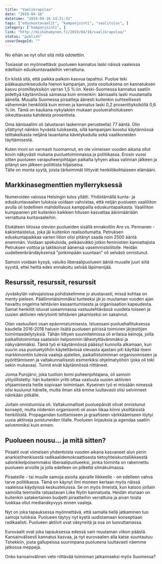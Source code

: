 ```yaml
---
title: "Vaalikrapulaa"
date: "2019-04-16"
datetime: "2019-04-16 14:21:31"
tags: ["eduskuntavaalit", "kampanjointi", "vaalitulos", ]
category: ["kampanjointi", ]
link: "http://miikahamynen.fi/2019/04/16/vaalikrapulaa/"
status: "publish"
coverImageId: ""
---
```


No eihän se nyt ollut sitä mitä odotettiin.

Tosiasiat on myönnettävä: puolueen kannatus laski näissä vaaleissa edellisiin eduskuntavaaleihin verrattuna.

En kiistä sitä, että paikka paikoin kasvua tapahtui. Puolue teki pääkaupunkiseudulla hienon kampanjan, josta osoituksena on kannatuksen kasvu promilleyksikön verran 1,5 %:iin. Keski-Suomessa kannatus saatiin pidettyä käytännössä samassa kuin ennenkin: äänisaalis laski muutamalla äänellä. Muualla Suomessa piraatteja äänesti kuitenkin suhteellisesti vähemmän henkilöitä kuin ennen ja kannatus laski 0,2 prosenttiyksiköllä 0,6 %:iin. Tämä on kaukana nykylakien mukaan puoluerahoitukseen oikeuttavasta kahdesta prosentista.

Oma äänisaaliini oli (alustavan laskennan perusteella) 77 ääntä. Olin yllättynyt näinkin hyvästä tuloksesta, sillä kampanjani koostui käytännössä telttakeikasta neljänä lauantaina kävelykadulla sekä vaalikoneiden täyttämisestä.

Kuten moni on varmasti huomannut, en ole viimeisen vuoden aikana ollut kovin näkyvästi mukana puoluetoiminnassa ja politiikassa. Erosin vuosi sitten puolueen varapuheenjohtajan paikalta lyhyen aikaa valinnan jälkeen ja pitänyt sen jälkeen poliittista hiljaiseloa.  
Tälle on monta syytä, joista tärkeimmät liittyvät henkilökohtaiseen elämääni.

## Markkinasegmenttien myllerryksessä

Numeroiden valossa Helsingin tulos yllätti. Yhdistämällä kunta- ja eduskuntavaalien tuloksia voidaan vahvistaa, että neljän puolueen vaaliliiton avulla oli todellinen mahdollisuus kamppailla eduskuntapaikasta. Vaaliliiton kumppanien piti kuitenkin kaikkien hitusen kasvattaa äänimääriään verrattuna kuntavaaleihin.

Etukäteen liitossa olevien puolueiden sisällä ennakoitiin Aro vs. Pennanen -kaksintaistelua, joka jäi kuitenkin realisoitumatta. Petruksen eduskuntapaikkaa varten liiton olisi pitänyt saada noin 2500 ääntä enemmän. Voidaan spekuloida, pelkäsivätkö jotkin feministien kannattajista Petruksen voittoa ja taktikoivat äänensä vasemmistoliitolle. Heidän uudelleenbrändäyksensä "pinkimpään suuntaan" oli selvästi onnistunut.

Samoin voidaan kysyä, valuiko liberaalipuolueen ääniä muualle juuri siitä syystä, ettei heiltä edes ennakoitu selvää läpimenijää.

## Resurssit, resurssit, resurssit

Jyväskylän valvojaisissa pohdiskelimme jo alustavasti, missä kohtaa on menty pieleen. Päällimmäisimmäksi tunteeksi jäi jo muutaman vuoden ajan havaittu ongelma tehtävien kasaantumisesta ja organisaation kapeudesta. Samat henkilöt istuvat useammassa vastuutehtävässä vuodeta toiseen ja uusien aktiivien rekrytointi tehtävien jakamiseksi on sakannut.

Otan vastuulleni osan epäonnistumisesta. Istuessani puoluehallituksessa kaudella 2016-2018 halusin lisätä puolueen piirissä toimivien järjestöjen toimintaedellytyksiä. Tähän liittyen suunnitelmissa oli erilaisia keinoja, joilla paikallistoimintaa saataisiin helpommin lähestyttävämmäksi ja näkyvämmäksi. Tämä työ ei käytännössä päässyt kunnolla alkamaan, kun suurin osa puoluetyöhön käytettävissä olevasta ajastani piti käyttää itseni markkinointiin tulevia vaaleja ajatellen, paikallistoiminnan organisoimiseen ja pyörittämiseen ja valtakunnallisesti esimerkiksi ohjelmatyöhön (joka oli toki sekin mukavaa). Tunnit eivät käytännössä riittäneet.

Jonna Purojärvi, joka tuolloin toimi puheenjohtajana, oli samoin ylityöllistetty: hän kuitenkin yritti ottaa vastuuta uusien aktiivien ohjaamisesta heille sopivaan toimintaan. Kyseinen työ ei missään nimessä olisi kuulunut hänelle, mutta ilman sitä emme luultavasti olisi selvinneet näinkään pitkälle.

Joitain onnistumisia oli. Valtakunnalliset puoluepäivät olivat onnistunut konsepti, mutta niidenkin organisointi oli aivan liikaa kiinni yksittäisistä henkilöistä. Propagandan tuottamiseen ja graafiseen värkkäämiseen löytyi uusia aktiiveja poistuneiden tilalle. Puolueen linjauksia ja agendaa saatiin selvemmiksi kuin ennen.

## Puolueen nousu... ja mitä sitten?

Piraatit ovat viimeisen yhdentoista vuoden aikana kasvaneet alun perin anarkistihenkisestä radikaalidemokraattisesta tietoyhteiskuntaliikkeestä salonkikelpoisemmaksi liberaalipuolueeksi, jonka toiminta on rakennettu puolueen arvoille ja jolla edelleen on pilkettä silmäkulmassa.

Piraateille - tai muulle samoja asioita ajavalle liikkeelle - on edelleen vahva tarve politiikassa. Tämä on käynyt ilmi moneen kertaan myös näissä vaaleissa käydyissä keskusteluissa. Se on myös ilmeistä, kun katsoo joillain samoilla teemoilla ratsastavan Liike Nytin kannatusta. Heidän etunaan on kuitenkin satakertainen budjetti piraatteihin verrattuna ja aivan toista luokkaa ollut medianäkyvyys ennen vaaleja.

Nyt on joka tapauksessa myönnettävä, että samalla tiellä jatkaminen tuo samoja tuloksia. Puolueen täytyy nyt kyetä uudistamaan konseptiaan radikaalisti. Puolueen aktiivit ovat väsyneitä ja osa on luovuttamassa.

Eurovaalit ovat joka tapauksessa edessä vain muutaman viikon päästä. Kansainvälisesti kannatus kasvaa, ja nyt eurovaalien alla katse suuntautuu Tshekkiin, josta gallupeissa suurimpana puolueena luultavasti näemme jatkossa meppejä.

Onko kansainvälinen veto riittävää toiminnan jatkamiseksi myös Suomessa?
